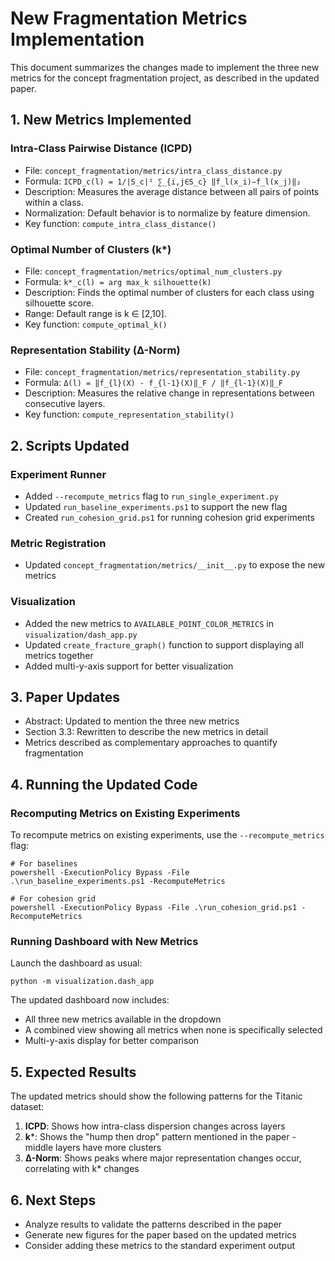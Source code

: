 # New Fragmentation Metrics Implementation

This document summarizes the changes made to implement the three new metrics for the concept fragmentation project, as described in the updated paper.

## 1. New Metrics Implemented

### Intra-Class Pairwise Distance (ICPD)
- File: `concept_fragmentation/metrics/intra_class_distance.py`
- Formula: `ICPD_c(l) = 1/|S_c|² ∑_{i,j∈S_c} ‖f_l(x_i)−f_l(x_j)‖₂`
- Description: Measures the average distance between all pairs of points within a class.
- Normalization: Default behavior is to normalize by feature dimension.
- Key function: `compute_intra_class_distance()`

### Optimal Number of Clusters (k*)
- File: `concept_fragmentation/metrics/optimal_num_clusters.py`
- Formula: `k*_c(l) = arg max_k silhouette(k)`
- Description: Finds the optimal number of clusters for each class using silhouette score.
- Range: Default range is k ∈ [2,10].
- Key function: `compute_optimal_k()`

### Representation Stability (Δ-Norm)
- File: `concept_fragmentation/metrics/representation_stability.py`
- Formula: `Δ(l) = ‖f_{l}(X) - f_{l-1}(X)‖_F / ‖f_{l-1}(X)‖_F`
- Description: Measures the relative change in representations between consecutive layers.
- Key function: `compute_representation_stability()`

## 2. Scripts Updated

### Experiment Runner
- Added `--recompute_metrics` flag to `run_single_experiment.py`
- Updated `run_baseline_experiments.ps1` to support the new flag
- Created `run_cohesion_grid.ps1` for running cohesion grid experiments

### Metric Registration
- Updated `concept_fragmentation/metrics/__init__.py` to expose the new metrics

### Visualization
- Added the new metrics to `AVAILABLE_POINT_COLOR_METRICS` in `visualization/dash_app.py`
- Updated `create_fracture_graph()` function to support displaying all metrics together
- Added multi-y-axis support for better visualization

## 3. Paper Updates
- Abstract: Updated to mention the three new metrics
- Section 3.3: Rewritten to describe the new metrics in detail
- Metrics described as complementary approaches to quantify fragmentation

## 4. Running the Updated Code

### Recomputing Metrics on Existing Experiments

To recompute metrics on existing experiments, use the `--recompute_metrics` flag:

```
# For baselines
powershell -ExecutionPolicy Bypass -File .\run_baseline_experiments.ps1 -RecomputeMetrics

# For cohesion grid
powershell -ExecutionPolicy Bypass -File .\run_cohesion_grid.ps1 -RecomputeMetrics
```

### Running Dashboard with New Metrics

Launch the dashboard as usual:

```
python -m visualization.dash_app
```

The updated dashboard now includes:
- All three new metrics available in the dropdown
- A combined view showing all metrics when none is specifically selected
- Multi-y-axis display for better comparison

## 5. Expected Results

The updated metrics should show the following patterns for the Titanic dataset:

1. **ICPD**: Shows how intra-class dispersion changes across layers
2. **k***: Shows the "hump then drop" pattern mentioned in the paper - middle layers have more clusters
3. **Δ-Norm**: Shows peaks where major representation changes occur, correlating with k* changes

## 6. Next Steps

- Analyze results to validate the patterns described in the paper
- Generate new figures for the paper based on the updated metrics
- Consider adding these metrics to the standard experiment output 